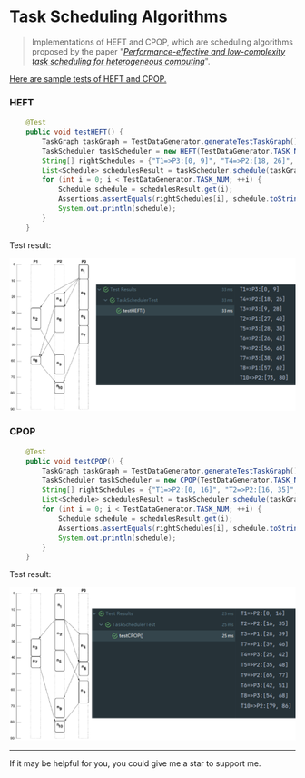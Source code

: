 # Task Scheduling Algorithms

> Implementations of HEFT and CPOP, which are scheduling algorithms proposed by the paper "*[Performance-effective and low-complexity task scheduling for heterogeneous computing](https://ieeexplore.ieee.org/document/993206)*".



[Here are sample tests of HEFT and CPOP.](https://github.com/Morgan279/LowComplexityTaskScheduling/blob/master/src/test/java/edu/ecnu/wclong/algorithm/TaskSchedulerTest.java)



### HEFT

```java
    @Test
    public void testHEFT() {
        TaskGraph taskGraph = TestDataGenerator.generateTestTaskGraph();
        TaskScheduler taskScheduler = new HEFT(TestDataGenerator.TASK_NUM, TestDataGenerator.PROCESSOR_NUM);
        String[] rightSchedules = {"T1=>P3:[0, 9]", "T4=>P2:[18, 26]", "T3=>P3:[9, 28]", "T2=>P1:[27, 40]", "T5=>P3:[28, 38]", "T6=>P2:[26, 42]", "T9=>P2:[56, 68]", "T7=>P3:[38, 49]", "T8=>P1:[57, 62]", "T10=>P2:[73, 80]"};
        List<Schedule> schedulesResult = taskScheduler.schedule(taskGraph);
        for (int i = 0; i < TestDataGenerator.TASK_NUM; ++i) {
            Schedule schedule = schedulesResult.get(i);
            Assertions.assertEquals(rightSchedules[i], schedule.toString());
            System.out.println(schedule);
        }
    }
```

Test result:

![](./asset/HEFT.png)



### CPOP

```java
    @Test
    public void testCPOP() {
        TaskGraph taskGraph = TestDataGenerator.generateTestTaskGraph();
        TaskScheduler taskScheduler = new CPOP(TestDataGenerator.TASK_NUM, TestDataGenerator.PROCESSOR_NUM);
        String[] rightSchedules = {"T1=>P2:[0, 16]", "T2=>P2:[16, 35]", "T3=>P1:[28, 39]", "T7=>P1:[39, 46]", "T4=>P3:[25, 42]", "T5=>P2:[35, 48]", "T9=>P2:[65, 77]", "T6=>P3:[42, 51]", "T8=>P3:[54, 68]", "T10=>P2:[79, 86]"};
        List<Schedule> schedulesResult = taskScheduler.schedule(taskGraph);
        for (int i = 0; i < TestDataGenerator.TASK_NUM; ++i) {
            Schedule schedule = schedulesResult.get(i);
            Assertions.assertEquals(rightSchedules[i], schedule.toString());
            System.out.println(schedule);
        }
    }
```



Test result:

![](./asset/CPOP.png)



------

If it may be helpful for you, you could give me a star to support me.
